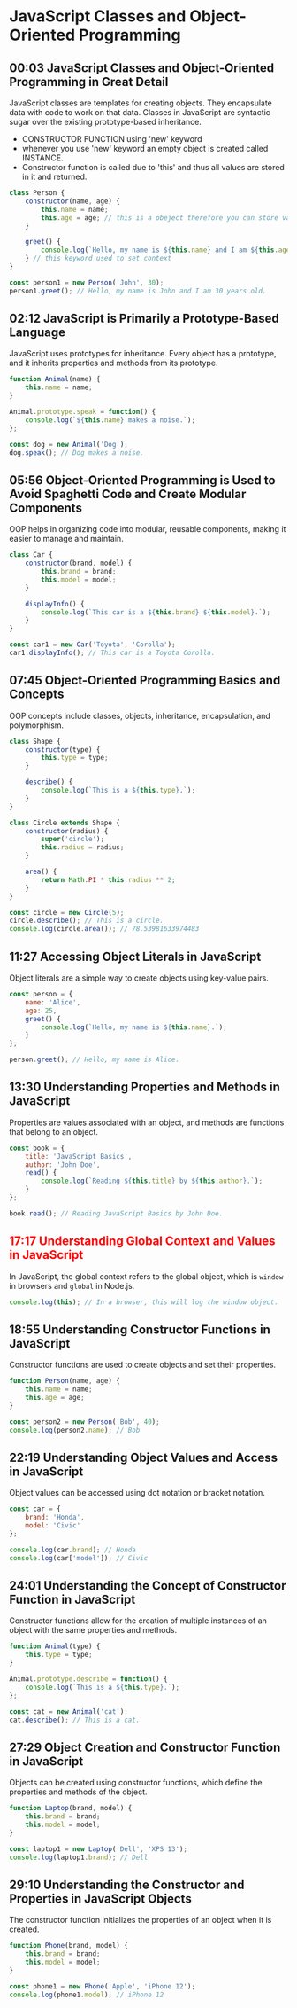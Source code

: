 # JavaScript Classes and Object-Oriented Programming

## 00:03 JavaScript Classes and Object-Oriented Programming in Great Detail
JavaScript classes are templates for creating objects. They encapsulate data with code to work on that data. Classes in JavaScript are syntactic sugar over the existing prototype-based inheritance.
- CONSTRUCTOR FUNCTION using 'new' keyword
- whenever you use 'new' keyword an empty object is created called INSTANCE.
- Constructor function is called due to 'this' and thus all values are stored in it and returned.
```javascript
class Person {
    constructor(name, age) {
        this.name = name;
        this.age = age; // this is a obeject therefore you can store value in this
    }

    greet() {
        console.log(`Hello, my name is ${this.name} and I am ${this.age} years old.`);
    } // this keyword used to set context
}

const person1 = new Person('John', 30);
person1.greet(); // Hello, my name is John and I am 30 years old.
```

## 02:12 JavaScript is Primarily a Prototype-Based Language
JavaScript uses prototypes for inheritance. Every object has a prototype, and it inherits properties and methods from its prototype.

```javascript
function Animal(name) {
    this.name = name;
}

Animal.prototype.speak = function() {
    console.log(`${this.name} makes a noise.`);
};

const dog = new Animal('Dog');
dog.speak(); // Dog makes a noise.
```

## 05:56 Object-Oriented Programming is Used to Avoid Spaghetti Code and Create Modular Components
OOP helps in organizing code into modular, reusable components, making it easier to manage and maintain.

```javascript
class Car {
    constructor(brand, model) {
        this.brand = brand;
        this.model = model;
    }

    displayInfo() {
        console.log(`This car is a ${this.brand} ${this.model}.`);
    }
}

const car1 = new Car('Toyota', 'Corolla');
car1.displayInfo(); // This car is a Toyota Corolla.
```

## 07:45 Object-Oriented Programming Basics and Concepts
OOP concepts include classes, objects, inheritance, encapsulation, and polymorphism.

```javascript
class Shape {
    constructor(type) {
        this.type = type;
    }

    describe() {
        console.log(`This is a ${this.type}.`);
    }
}

class Circle extends Shape {
    constructor(radius) {
        super('circle');
        this.radius = radius;
    }

    area() {
        return Math.PI * this.radius ** 2;
    }
}

const circle = new Circle(5);
circle.describe(); // This is a circle.
console.log(circle.area()); // 78.53981633974483
```

## 11:27 Accessing Object Literals in JavaScript
Object literals are a simple way to create objects using key-value pairs.

```javascript
const person = {
    name: 'Alice',
    age: 25,
    greet() {
        console.log(`Hello, my name is ${this.name}.`);
    }
};

person.greet(); // Hello, my name is Alice.
```

## 13:30 Understanding Properties and Methods in JavaScript
Properties are values associated with an object, and methods are functions that belong to an object.

```javascript
const book = {
    title: 'JavaScript Basics',
    author: 'John Doe',
    read() {
        console.log(`Reading ${this.title} by ${this.author}.`);
    }
};

book.read(); // Reading JavaScript Basics by John Doe.
```

## <span style="color:red">17:17 Understanding Global Context and Values in JavaScript</span>
In JavaScript, the global context refers to the global object, which is `window` in browsers and `global` in Node.js.

```javascript
console.log(this); // In a browser, this will log the window object.
```

## 18:55 Understanding Constructor Functions in JavaScript
Constructor functions are used to create objects and set their properties.

```javascript
function Person(name, age) {
    this.name = name;
    this.age = age;
}

const person2 = new Person('Bob', 40);
console.log(person2.name); // Bob
```

## 22:19 Understanding Object Values and Access in JavaScript
Object values can be accessed using dot notation or bracket notation.

```javascript
const car = {
    brand: 'Honda',
    model: 'Civic'
};

console.log(car.brand); // Honda
console.log(car['model']); // Civic
```

## 24:01 Understanding the Concept of Constructor Function in JavaScript
Constructor functions allow for the creation of multiple instances of an object with the same properties and methods.

```javascript
function Animal(type) {
    this.type = type;
}

Animal.prototype.describe = function() {
    console.log(`This is a ${this.type}.`);
};

const cat = new Animal('cat');
cat.describe(); // This is a cat.
```

## 27:29 Object Creation and Constructor Function in JavaScript
Objects can be created using constructor functions, which define the properties and methods of the object.

```javascript
function Laptop(brand, model) {
    this.brand = brand;
    this.model = model;
}

const laptop1 = new Laptop('Dell', 'XPS 13');
console.log(laptop1.brand); // Dell
```

## 29:10 Understanding the Constructor and Properties in JavaScript Objects
The constructor function initializes the properties of an object when it is created.

```javascript
function Phone(brand, model) {
    this.brand = brand;
    this.model = model;
}

const phone1 = new Phone('Apple', 'iPhone 12');
console.log(phone1.model); // iPhone 12
```